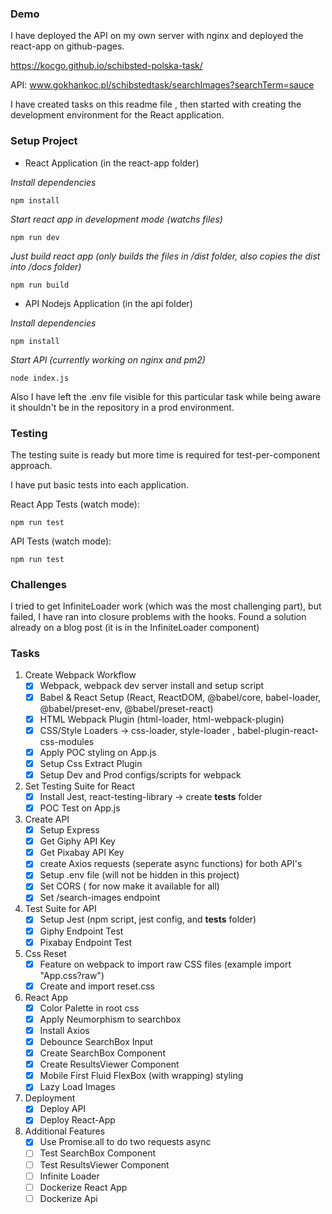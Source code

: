 ### Demo
I have deployed the API on my own server with nginx and deployed the react-app on github-pages.

https://kocgo.github.io/schibsted-polska-task/

API: www.gokhankoc.pl/schibstedtask/searchImages?searchTerm=sauce

I have created tasks on this readme file ,
then started with creating the development environment for the React application.



### Setup Project

- React Application (in the react-app folder)  

_Install dependencies_
```
npm install
```

_Start react app in development mode (watchs files)_
```
npm run dev
```

_Just build react app (only builds the files in /dist folder, also copies the dist into /docs folder)_
```
npm run build
```

- API Nodejs Application (in the api folder)  

_Install dependencies_
```
npm install
```

_Start API (currently working on nginx and pm2)_
```
node index.js
```


Also I have left the .env file visible for this particular task while being aware it shouldn't be in the repository in a prod environment.

### Testing
The testing suite is ready but more time is required for test-per-component approach.

I have put basic tests into each application.

React App Tests (watch mode):
```
npm run test
```

API Tests (watch mode):
```
npm run test
```

### Challenges
I tried to get InfiniteLoader work (which was the most challenging part), but failed, I have ran into closure problems with the hooks. Found a solution already on a blog post (it is in the InfiniteLoader component)


### Tasks 
1) Create Webpack Workflow
   - [x] Webpack, webpack dev server install and setup script
   - [x] Babel & React Setup (React, ReactDOM, @babel/core, babel-loader, @babel/preset-env, @babel/preset-react)
   - [x] HTML Webpack Plugin (html-loader, html-webpack-plugin)
   - [x] CSS/Style Loaders -> css-loader, style-loader , babel-plugin-react-css-modules
   - [x] Apply POC styling on App.js
   - [x] Setup Css Extract Plugin
   - [x] Setup Dev and Prod configs/scripts for webpack

2) Set Testing Suite for React
   - [x] Install Jest, react-testing-library -> create __tests__ folder
   - [x] POC Test on App.js

3) Create API
   - [x] Setup Express
   - [x] Get Giphy API Key
   - [x] Get Pixabay API Key
   - [x] create Axios requests (seperate async functions) for both API's
   - [x] Setup .env file (will not be hidden in this project)
   - [x] Set CORS ( for now make it available for all)
   - [x] Set /search-images endpoint

4) Test Suite for API
   - [x] Setup Jest (npm script, jest config, and __tests__ folder)
   - [x] Giphy Endpoint Test
   - [x] Pixabay Endpoint Test
   
5) Css Reset
   - [x] Feature on webpack to import raw CSS files (example import "App.css?raw")
   - [x] Create and import reset.css
   
6) React App
   - [X] Color Palette in root css
   - [X] Apply Neumorphism to searchbox
   - [X] Install Axios
   - [X] Debounce SearchBox Input
   - [X] Create SearchBox Component
   - [X] Create ResultsViewer Component
   - [X] Mobile First Fluid FlexBox (with wrapping) styling
   - [X] Lazy Load Images

7) Deployment
   - [X] Deploy API
   - [X] Deploy React-App
   
8) Additional Features
   - [x] Use Promise.all to do two requests async 
   - [ ] Test SearchBox Component
   - [ ] Test ResultsViewer Component
   - [ ] Infinite Loader
   - [ ] Dockerize React App
   - [ ] Dockerize Api
